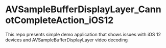 # AVSampleBufferDisplayLayer_CannotCompleteAction_iOS12
This repo presents simple demo application that shows issues with iOS 12 devices and AVSampleBufferDisplayLayer video decoding
